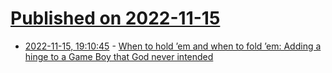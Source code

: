 # [Published on 2022-11-15](index.md)

* [2022-11-15, 19:10:45](https://lobste.rs/s/vuffsz/when_hold_em_when_fold_em_adding_hinge_game) - [When to hold ’em and when to fold ’em: Adding a hinge to a Game Boy that God never intended](https://posts.decontextualize.com/pocket-sp/)
